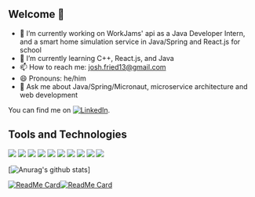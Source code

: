 
## Welcome 👋

- 🔭 I’m currently working on WorkJams' api as a Java Developer Intern, and a smart home simulation service in Java/Spring and React.js for school
- 🌱 I’m currently learning C++, React.js, and Java
- 📫 How to reach me: josh.fried13@gmail.com
- 😄 Pronouns: he/him
- 💬 Ask me about Java/Spring/Micronaut, microservice architecture and web development
<!-- Actual text -->

You can find me on [![LinkedIn][2.2]][2].

## Tools and Technologies

![](https://img.shields.io/badge/OS-Fedora-informational?style=flat&logo=<LOGO_NAME>&logoColor=white&color=2bbc8a)
![](https://img.shields.io/badge/Editor-IntelliJ-informational?style=flat&logo=<LOGO_NAME>&logoColor=white&color=2bbc8a)
![](https://img.shields.io/badge/Code-Java-informational?style=flat&logo=<LOGO_NAME>&logoColor=white&color=2bbc8a)
![](https://img.shields.io/badge/Code-Python-informational?style=flat&logo=<LOGO_NAME>&logoColor=white&color=2bbc8a)
![](https://img.shields.io/badge/Code-Javascript-informational?style=flat&logo=<LOGO_NAME>&logoColor=white&color=2bbc8a)
![](https://img.shields.io/badge/Code-PHP-informational?style=flat&logo=<LOGO_NAME>&logoColor=white&color=2bbc8a)
![](https://img.shields.io/badge/Shell-zsh-informational?style=flat&logo=<LOGO_NAME>&logoColor=white&color=2bbc8a)
![](https://img.shields.io/badge/Tools-Cassandra-informational?style=flat&logo=<LOGO_NAME>&logoColor=white&color=2bbc8a)
![](https://img.shields.io/badge/Tools-MySQL-informational?style=flat&logo=<LOGO_NAME>&logoColor=white&color=2bbc8a)
![](https://img.shields.io/badge/Tools-PostgreSQL-informational?style=flat&logo=<LOGO_NAME>&logoColor=white&color=2bbc8a)


<!-- Icons -->

[2.2]: https://raw.githubusercontent.com/MartinHeinz/MartinHeinz/master/linkedin-3-16.png (LinkedIn icon without padding)

<!-- Links to your social media accounts -->

[2]: https://www.linkedin.com/in/josh-fried/



<!-- Icons
**JoshFried/JoshFried** is a ✨ _special_ ✨ repository because its `README.md` (this file) appears on your GitHub profile.


Here are some ideas to get you started:
- 👯 I’m looking to collaborate on ...
- 🤔 I’m looking for help with ...

 ...
 [![Top Langs](https://github-readme-stats.vercel.app/api/top-langs/?username=JoshFried&count_private=True&theme=dark&count=10&hide=php,html)](https://github.com/anuraghazra/github-readme-stats)
-->

[![Anurag's github stats](https://github-readme-stats.vercel.app/api?username=joshfried&count_private=True&show_icons=true&theme=dark)]

[![ReadMe Card](https://github-readme-stats.vercel.app/api/pin/?username=joshfried&repo=soen341&theme=dark)](https://github.com/joshfried/soen341)[![ReadMe Card](https://github-readme-stats.vercel.app/api/pin/?username=joshfried&repo=curiosity&theme=dark)](https://github.com/joshfried/curiosity)




<!--

&#12288; (linebreak)
<!--
// can add c ustom skills here  can find more styles at shields.io and icons at simpleicons.org

-->
</div>
